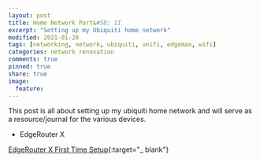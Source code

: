 ```yaml
---
layout: post
title: Home Network Part&#58; II
excerpt: "Setting up my Ubiquiti home network"
modified: 2021-01-20
tags: [networking, network, ubiquiti, unifi, edgemax, wifi]
categories: network renovation
comments: true
pinned: true
share: true
image:
  feature:
---
```


This post is all about setting up my ubiquiti home network and will serve as a resource/journal for the various devices.

* EdgeRouter X

[EdgeRouter X First Time Setup](https://www.youtube.com/results?search_query=edgerouter+x){:target="_ blank"}
